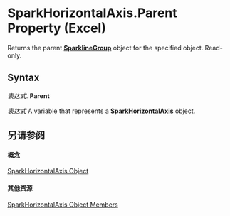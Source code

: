 
# SparkHorizontalAxis.Parent Property (Excel)

Returns the parent  **[SparklineGroup](cc694d97-a3d3-3473-2e37-0ede67b97680.md)** object for the specified object. Read-only.


## Syntax

 _表达式_. **Parent**

 _表达式_ A variable that represents a **[SparkHorizontalAxis](2926cb18-c3a2-6a09-16da-ccec15c7f391.md)** object.


## 另请参阅


#### 概念


[SparkHorizontalAxis Object](2926cb18-c3a2-6a09-16da-ccec15c7f391.md)
#### 其他资源


[SparkHorizontalAxis Object Members](http://msdn.microsoft.com/library/b9dfd1d4-a181-5d4b-b6ae-104827baf2f5%28Office.15%29.aspx)